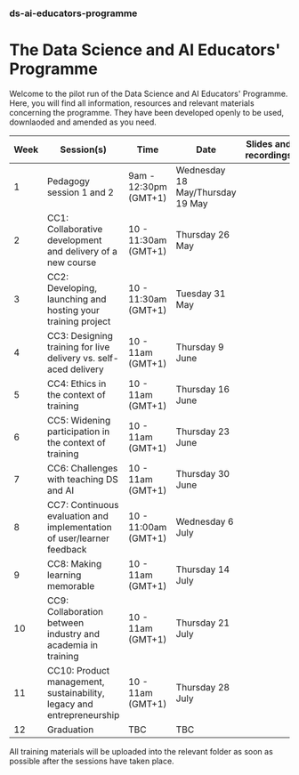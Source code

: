 ### ds-ai-educators-programme
# The Data Science and AI Educators' Programme

Welcome to the pilot run of the Data Science and AI Educators' Programme.
Here, you will find all information, resources and relevant materials concerning the programme. They have been developed openly to be used, downlaoded and amended as you need.

  | Week      | Session(s)                    | Time    |    Date      | Slides and recordings |
| ----------- | ------------------------------- | -------------- | -------------- | ---------- |
 | 1 |  Pedagogy session 1 and 2         | 9am - 12:30pm (GMT+1)   | Wednesday 18 May/Thursday 19 May |         |  Complete
 | 2 |  CC1: Collaborative development and delivery of a new course          | 10 - 11:30am (GMT+1)       | Thursday 26 May    |         |  Complete
 | 3 |  CC2: Developing, launching and hosting your training project             |   10 - 11:30am (GMT+1)       |  Tuesday 31 May  |          | Complete
 | 4 |  CC3: Designing training for live delivery vs. self-aced delivery       |   10 - 11am (GMT+1)  | Thursday 9 June |         |  Complete
 | 5 |  CC4: Ethics in the context of training              |  10 - 11am (GMT+1)  | Thursday 16 June  |          | Complete
 | 6 |  CC5: Widening participation in the context of training          | 10 - 11am (GMT+1)    | Thursday 23 June |         |  Complete
 | 7 |  CC6: Challenges with teaching DS and AI              |  10 - 11am (GMT+1)  | Thursday 30 June  |          | Complete
 | 8 |  CC7: Continuous evaluation and implementation of user/learner feedback         | 10 - 11:00am (GMT+1)    | Wednesday 6 July |         |  Complete
 | 9 |  CC8: Making learning memorable         | 10 - 11am (GMT+1)    | Thursday 14 July |          | Complete
 | 10 |  CC9: Collaboration between industry and academia in training         | 10 - 11am (GMT+1)    | Thursday 21 July |          | Complete
 | 11 |  CC10: Product management, sustainability, legacy and entrepreneurship         | 10 - 11am (GMT+1)    | Thursday 28 July |         |  Complete
 | 12 |  Graduation         | TBC    | TBC |          | Complete
 
 All training materials will be uploaded into the relevant folder as soon as possible after the sessions have taken place.
